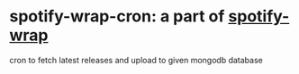 # spotify-wrap-cron: a part of [spotify-wrap](https://github.com/astriskit/spotify-wrap)
cron to fetch latest releases and upload to given mongodb database

